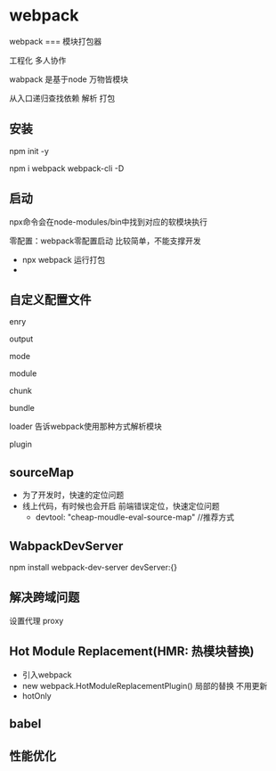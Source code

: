 # webpack

webpack === 模块打包器

工程化 多人协作

wabpack 是基于node    万物皆模块

从入口递归查找依赖 解析 打包

## 安装

npm init -y

npm i webpack webpack-cli -D

## 启动

npx命令会在node-modules/bin中找到对应的软模块执行

零配置：webpack零配置启动   比较简单，不能支撑开发

- npx webpack    运行打包
- 

## 自定义配置文件

enry

output

mode

module

chunk

bundle

loader   告诉webpack使用那种方式解析模块

plugin

## sourceMap
- 为了开发时，快速的定位问题
- 线上代码，有时候也会开启 前端错误定位，快速定位问题
  + devtool: "cheap-moudle-eval-source-map"  //推荐方式


## WabpackDevServer
npm install webpack-dev-server
devServer:{}

## 解决跨域问题
设置代理 proxy

## Hot Module Replacement(HMR: 热模块替换)
- 引入webpack
- new webpack.HotModuleReplacementPlugin()
局部的替换 不用更新
- hotOnly

## babel

## 性能优化